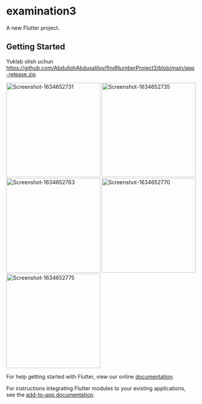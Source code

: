 # examination3

A new Flutter project.

## Getting Started
Yuklab olish uchun
https://github.com/AbdullohAbduxalilov/findNumberProject3/blob/main/app-release.zip

<a href="https://ibb.co/WtQkpzF"><img src="https://i.ibb.co/VmdgpCD/Screenshot-1634652731.png" alt="Screenshot-1634652731" border="0" width="250"></a>
<a href="https://ibb.co/93HYJYV"><img src="https://i.ibb.co/wrh6T6w/Screenshot-1634652735.png" alt="Screenshot-1634652735" border="0" width="250"></a>
<a href="https://ibb.co/82fVC2Q"><img src="https://i.ibb.co/CvYFcvS/Screenshot-1634652763.png" alt="Screenshot-1634652763" border="0" width="250"></a>
<a href="https://ibb.co/FVFZKLv"><img src="https://i.ibb.co/KwJ4XpZ/Screenshot-1634652770.png" alt="Screenshot-1634652770" border="0" width="250"></a>
<a href="https://ibb.co/nsd5Br9"><img src="https://i.ibb.co/zh90Fsp/Screenshot-1634652775.png" alt="Screenshot-1634652775" border="0" width="250"></a>


For help getting started with Flutter, view our online
[documentation](https://flutter.dev/).

For instructions integrating Flutter modules to your existing applications,
see the [add-to-app documentation](https://flutter.dev/docs/development/add-to-app).
